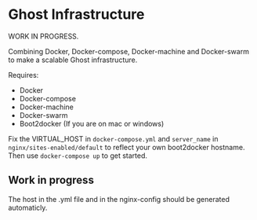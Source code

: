 # Ghost Infrastructure

WORK IN PROGRESS.

Combining Docker, Docker-compose, Docker-machine and Docker-swarm to make a scalable Ghost infrastructure.

Requires:
* Docker
* Docker-compose
* Docker-machine
* Docker-swarm
* Boot2docker (If you are on mac or windows)

Fix the VIRTUAL_HOST in ```docker-compose.yml``` and ```server_name``` in ```nginx/sites-enabled/default``` to reflect your own boot2docker hostname. Then use ```docker-compose up``` to get started.

## Work in progress

The host in the .yml file and in the nginx-config should be generated automaticly.
